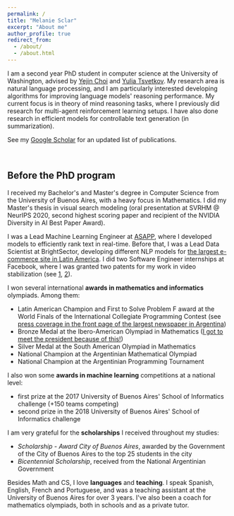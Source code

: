 ```yaml
---
permalink: /
title: "Melanie Sclar"
excerpt: "About me"
author_profile: true
redirect_from: 
  - /about/
  - /about.html
---
```


I am a second year PhD student in computer science at the University of Washington, advised by [Yejin Choi](https://homes.cs.washington.edu/~yejin/) and [Yulia Tsvetkov](https://homes.cs.washington.edu/~yuliats/). My research area is natural language processing, and I am particularly interested developing algorithms for improving language models' reasoning performance. My current focus is in theory of mind reasoning tasks, where I previously did research for multi-agent reinforcement learning setups. I have also done research in efficient models for controllable text generation (in summarization).

See my [Google Scholar](https://scholar.google.com/citations?user=4uNPtZgAAAAJ&hl=en&oi=ao) for an updated list of publications.

<br/>

## Before the PhD program

I received my Bachelor's and Master's degree in Computer Science from the University of Buenos Aires, with a heavy focus in Mathematics. I did my Master's thesis in visual search modeling (oral presentation at SVRHM @ NeurIPS 2020, second highest scoring paper and recipient of the NVIDIA Diversity in AI Best Paper Award).

I was a Lead Machine Learning Engineer at [ASAPP](https://asapp.com), where I developed models to efficiently rank text in real-time. Before that, I was a Lead Data Scientist at BrightSector, developing different NLP models for [the largest e-commerce site in Latin America](https://en.wikipedia.org/wiki/MercadoLibre). I did two Software Engineer internships at Facebook, where I was granted two patents for my work in video stabilization (see [1](https://patents.google.com/patent/US10582211B2/en), [2](https://patents.google.com/patent/US10506248B2/en)).

I won several international **awards in mathematics and informatics** olympiads. Among them:
- Latin American Champion and First to Solve Problem F award at the World Finals of the International Collegiate Programming Contest (see [press coverage in the front page of the largest newspaper in Argentina](https://www.clarin.com/sociedad/uba-programacion-mundial_0_SJvhWKYv7e.html))
- Bronze Medal at the Ibero-American Olympiad in Mathematics ([I got to meet the president because of this!](https://www.casarosada.gob.ar/informacion/archivo/25379-la-jefa-de-estado-recibio-al-equipo-argentino-que-participo-de-las-olimpiadas-internacionales-de-matematicas))
- Silver Medal at the South American Olympiad in Mathematics
- National Champion at the Argentinian Mathematical Olympiad
- National Champion at the Argentinian Programming Tournament

I also won some **awards in machine learning** competitions at a national level:
- first prize at the 2017 University of Buenos Aires' School of Informatics challenge (+150 teams competing)
- second prize in the 2018 University of Buenos Aires' School of Informatics challenge

I am very grateful for the **scholarships** I received throughout my studies:
- *Scholarship - Award City of Buenos Aires*, awarded by the Government of the City of Buenos Aires to the top 25 students in the city
- *Bicentennial Scholarship*, received from the National Argentinian Government

Besides Math and CS, I love **languages** and **teaching**. I speak Spanish, English, French and Portuguese, and was a teaching assistant at the University of Buenos Aires for over 3 years. I've also been a coach for mathematics olympiads, both in schools and as a private tutor.

